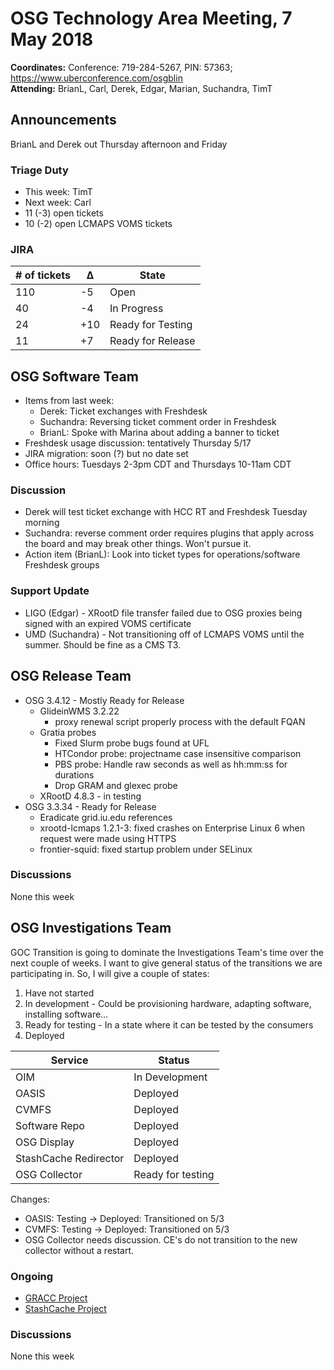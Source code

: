 # OSG Technology Area Meeting,  7 May 2018

**Coordinates:** Conference: 719-284-5267, PIN: 57363; <https://www.uberconference.com/osgblin>  
**Attending:** BrianL, Carl, Derek, Edgar, Marian, Suchandra, TimT


## Announcements

BrianL and Derek out Thursday afternoon and Friday


### Triage Duty

-   This week: TimT
-   Next week: Carl
-   11 (-3) open tickets
-   10 (-2) open LCMAPS VOMS tickets


### JIRA

| # of tickets | &Delta; | State             |
|------------ |------- |----------------- |
| 110          | -5      | Open              |
| 40           | -4      | In Progress       |
| 24           | +10     | Ready for Testing |
| 11           | +7      | Ready for Release |


## OSG Software Team

-   Items from last week:  
    -   Derek: Ticket exchanges with Freshdesk
    -   Suchandra: Reversing ticket comment order in Freshdesk
    -   BrianL: Spoke with Marina about adding a banner to ticket
-   Freshdesk usage discussion: tentatively Thursday 5/17
-   JIRA migration: soon (?) but no date set
-   Office hours: Tuesdays 2-3pm CDT and Thursdays 10-11am CDT


### Discussion

-   Derek will test ticket exchange with HCC RT and Freshdesk Tuesday morning
-   Suchandra: reverse comment order requires plugins that apply across the board and may break other things. Won't pursue it.
-   Action item (BrianL): Look into ticket types for operations/software Freshdesk groups

### Support Update

-   LIGO (Edgar) - XRootD file transfer failed due to OSG proxies being signed with an expired VOMS certificate
-   UMD (Suchandra) - Not transitioning off of LCMAPS VOMS until the summer. Should be fine as a CMS T3.


## OSG Release Team

-   OSG 3.4.12 - Mostly Ready for Release
    -   GlideinWMS 3.2.22  
        -   proxy renewal script properly process with the default FQAN
    -   Gratia probes  
        -   Fixed Slurm probe bugs found at UFL
        -   HTCondor probe: projectname case insensitive comparison
        -   PBS probe: Handle raw seconds as well as hh:mm:ss for durations
        -   Drop GRAM and glexec probe
    -   XRootD 4.8.3 - in testing
-   OSG 3.3.34 - Ready for Release
    -   Eradicate grid.iu.edu references
    -   xrootd-lcmaps 1.2.1-3: fixed crashes on Enterprise Linux 6 when request were made using HTTPS
    -   frontier-squid: fixed startup problem under SELinux


### Discussions

None this week


## OSG Investigations Team

GOC Transition is going to dominate the Investigations Team's time over the next couple of weeks.   I want to give general status of the transitions we are participating in.  So, I will give a couple of states:  

1.  Have not started
2.  In development - Could be provisioning hardware, adapting software, installing software&#x2026;
3.  Ready for testing - In a state where it can be tested by the consumers
4.  Deployed

| Service               | Status            |
|--------------------- |----------------- |
| OIM                   | In Development    |
| OASIS                 | Deployed          |
| CVMFS                 | Deployed          |
| Software Repo         | Deployed          |
| OSG Display           | Deployed          |
| StashCache Redirector | Deployed          |
| OSG Collector         | Ready for testing |

Changes:  

-   OASIS: Testing -> Deployed: Transitioned on 5/3
-   CVMFS: Testing -> Deployed: Transitioned on 5/3
-   OSG Collector needs discussion.  CE's do not transition to the new collector without a restart.


### Ongoing

-   [GRACC Project](https://jira.opensciencegrid.org/projects/GRACC/)
-   [StashCache Project](https://opensciencegrid.github.io/StashCache/)


### Discussions

None this week
